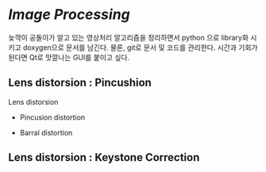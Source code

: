 # *Image Processing*
늦깍이 공돌이가 알고 있는 영상처리 알고리즘을 정리하면서 python 으로 library화 시키고 doxygen으로 문서를 남긴다. 물론, git로 문서 및 코드를 관리한다. 시간과 기회가 된다면  Qt로 맛깔나는  GUI를 붙이고 싶다.

## Lens distorsion : Pincushion

Lens distorsion

- Pincusion distortion

- Barral distortion

## Lens distorsion :  Keystone Correction



